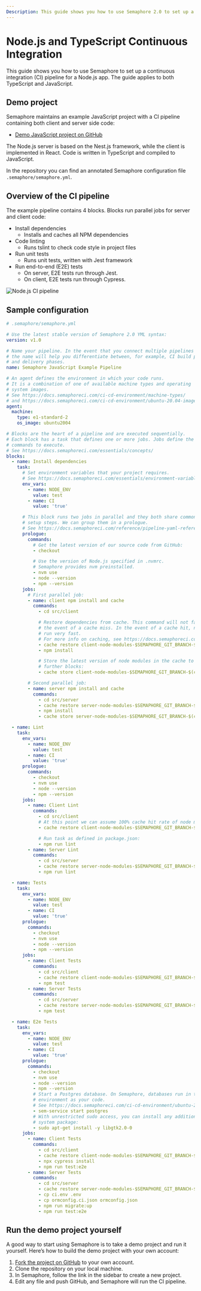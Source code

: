 ```yaml
---
Description: This guide shows you how to use Semaphore 2.0 to set up a continuous integration pipeline for a Node.js app. This applies to both TypeScript and JavaScript.
---
```


# Node.js and TypeScript Continuous Integration

This guide shows you how to use Semaphore to set up a continuous integration
(CI) pipeline for a Node.js app. The guide applies to both TypeScript and
JavaScript.

## Demo project

Semaphore maintains an example JavaScript project with a CI pipeline containing both
client and server side code:

- [Demo JavaScript project on GitHub][demo-project]

The Node.js server is based on the Nest.js framework, while the client is
implemented in React. Code is written in TypeScript and compiled to JavaScript.

In the repository you can find an annotated Semaphore configuration file
`.semaphore/semaphore.yml`.

## Overview of the CI pipeline

The example pipeline contains 4 blocks. Blocks run parallel jobs for server and
client code:

- Install dependencies
  - Installs and caches all NPM dependencies
- Code linting
  - Runs tslint to check code style in project files
- Run unit tests
  - Runs unit tests, written with Jest framework
- Run end-to-end (E2E) tests
  - On server, E2E tests run through Jest.
  - On client, E2E tests run through Cypress.

![Node.js CI pipeline](https://github.com/semaphoreci-demos/semaphore-demo-javascript/raw/master/images/ci-pipeline-client.png)

## Sample configuration

``` yaml
# .semaphore/semaphore.yml

# Use the latest stable version of Semaphore 2.0 YML syntax:
version: v1.0

# Name your pipeline. In the event that you connect multiple pipelines with promotions,
# the name will help you differentiate between, for example, CI build phases
# and delivery phases.
name: Semaphore JavaScript Example Pipeline

# An agent defines the environment in which your code runs.
# It is a combination of one of available machine types and operating
# system images.
# See https://docs.semaphoreci.com/ci-cd-environment/machine-types/
# and https://docs.semaphoreci.com/ci-cd-environment/ubuntu-20.04-image/
agent:
  machine:
    type: e1-standard-2
    os_image: ubuntu2004

# Blocks are the heart of a pipeline and are executed sequentially.
# Each block has a task that defines one or more jobs. Jobs define the
# commands to execute.
# See https://docs.semaphoreci.com/essentials/concepts/
blocks:
  - name: Install dependencies
    task:
      # Set environment variables that your project requires.
      # See https://docs.semaphoreci.com/essentials/environment-variables/
      env_vars:
        - name: NODE_ENV
          value: test
        - name: CI
          value: 'true'

      # This block runs two jobs in parallel and they both share common
      # setup steps. We can group them in a prologue.
      # See https://docs.semaphoreci.com/reference/pipeline-yaml-reference/#prologue
      prologue:
        commands:
          # Get the latest version of our source code from GitHub:
          - checkout

          # Use the version of Node.js specified in .nvmrc.
          # Semaphore provides nvm preinstalled.
          - nvm use
          - node --version
          - npm --version
      jobs:
        # First parallel job:
        - name: client npm install and cache
          commands:
            - cd src/client

            # Restore dependencies from cache. This command will not fail in
            # the event of a cache miss. In the event of a cache hit, npm install will
            # run very fast.
            # For more info on caching, see https://docs.semaphoreci.com/essentials/caching-dependencies-and-directories/
            - cache restore client-node-modules-$SEMAPHORE_GIT_BRANCH-$(checksum package-lock.json),client-node-modules-$SEMAPHORE_GIT_BRANCH,client-node-modules-master
            - npm install

            # Store the latest version of node modules in the cache to reuse in
            # further blocks:
            - cache store client-node-modules-$SEMAPHORE_GIT_BRANCH-$(checksum package-lock.json) node_modules

        # Second parallel job:
        - name: server npm install and cache
          commands:
            - cd src/server
            - cache restore server-node-modules-$SEMAPHORE_GIT_BRANCH-$(checksum package-lock.json),server-node-modules-$SEMAPHORE_GIT_BRANCH,server-node-modules-master
            - npm install
            - cache store server-node-modules-$SEMAPHORE_GIT_BRANCH-$(checksum package-lock.json) node_modules

  - name: Lint
    task:
      env_vars:
        - name: NODE_ENV
          value: test
        - name: CI
          value: 'true'
      prologue:
        commands:
          - checkout
          - nvm use
          - node --version
          - npm --version
      jobs:
        - name: Client Lint
          commands:
            - cd src/client
            # At this point we can assume 100% cache hit rate of node modules:
            - cache restore client-node-modules-$SEMAPHORE_GIT_BRANCH-$(checksum package-lock.json),client-node-modules-$SEMAPHORE_GIT_BRANCH,client-node-modules-master

            # Run task as defined in package.json:
            - npm run lint
        - name: Server Lint
          commands:
            - cd src/server
            - cache restore server-node-modules-$SEMAPHORE_GIT_BRANCH-$(checksum package-lock.json),server-node-modules-$SEMAPHORE_GIT_BRANCH,server-node-modules-master
            - npm run lint

  - name: Tests
    task:
      env_vars:
        - name: NODE_ENV
          value: test
        - name: CI
          value: 'true'
      prologue:
        commands:
          - checkout
          - nvm use
          - node --version
          - npm --version
      jobs:
        - name: Client Tests
          commands:
            - cd src/client
            - cache restore client-node-modules-$SEMAPHORE_GIT_BRANCH-$(checksum package-lock.json),client-node-modules-$SEMAPHORE_GIT_BRANCH,client-node-modules-master
            - npm test
        - name: Server Tests
          commands:
            - cd src/server
            - cache restore server-node-modules-$SEMAPHORE_GIT_BRANCH-$(checksum package-lock.json),server-node-modules-$SEMAPHORE_GIT_BRANCH,server-node-modules-master
            - npm test

  - name: E2e Tests
    task:
      env_vars:
        - name: NODE_ENV
          value: test
        - name: CI
          value: 'true'
      prologue:
        commands:
          - checkout
          - nvm use
          - node --version
          - npm --version
          # Start a Postgres database. On Semaphore, databases run in the same
          # environment as your code.
          # See https://docs.semaphoreci.com/ci-cd-environment/ubuntu-20.04-image/#databases-and-services
          - sem-service start postgres
          # With unrestricted sudo access, you can install any additional
          # system package:
          - sudo apt-get install -y libgtk2.0-0
      jobs:
        - name: Client Tests
          commands:
            - cd src/client
            - cache restore client-node-modules-$SEMAPHORE_GIT_BRANCH-$(checksum package-lock.json),client-node-modules-$SEMAPHORE_GIT_BRANCH,client-node-modules-master
            - npx cypress install
            - npm run test:e2e
        - name: Server Tests
          commands:
            - cd src/server
            - cache restore server-node-modules-$SEMAPHORE_GIT_BRANCH-$(checksum package-lock.json),server-node-modules-$SEMAPHORE_GIT_BRANCH,server-node-modules-master
            - cp ci.env .env
            - cp ormconfig.ci.json ormconfig.json
            - npm run migrate:up
            - npm run test:e2e
```

## Run the demo project yourself

A good way to start using Semaphore is to take a demo project and run it
yourself. Here’s how to build the demo project with your own account:

1. [Fork the project on GitHub][demo-project] to your own account.
2. Clone the repository on your local machine.
3. In Semaphore, follow the link in the sidebar to create a new project.
4. Edit any file and push GitHub, and Semaphore will run the CI pipeline.

[demo-project]: https://github.com/semaphoreci-demos/semaphore-demo-javascript
